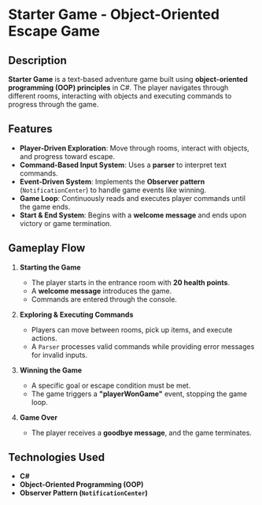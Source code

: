 # Starter Game - Object-Oriented Escape Game  

## Description  
**Starter Game** is a text-based adventure game built using **object-oriented programming (OOP) principles** in C#. The player navigates through different rooms, interacting with objects and executing commands to progress through the game.  

## Features  
- **Player-Driven Exploration**: Move through rooms, interact with objects, and progress toward escape.  
- **Command-Based Input System**: Uses a **parser** to interpret text commands.  
- **Event-Driven System**: Implements the **Observer pattern** (`NotificationCenter`) to handle game events like winning.  
- **Game Loop**: Continuously reads and executes player commands until the game ends.  
- **Start & End System**: Begins with a **welcome message** and ends upon victory or game termination.  

## Gameplay Flow  
1. **Starting the Game**  
   - The player starts in the entrance room with **20 health points**.  
   - A **welcome message** introduces the game.  
   - Commands are entered through the console.  

2. **Exploring & Executing Commands**  
   - Players can move between rooms, pick up items, and execute actions.  
   - A `Parser` processes valid commands while providing error messages for invalid inputs.  

3. **Winning the Game**  
   - A specific goal or escape condition must be met.  
   - The game triggers a **"playerWonGame"** event, stopping the game loop.  

4. **Game Over**  
   - The player receives a **goodbye message**, and the game terminates.  

## Technologies Used  
- **C#**  
- **Object-Oriented Programming (OOP)**  
- **Observer Pattern (`NotificationCenter`)**  
